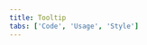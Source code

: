 ```yaml
---
title: Tooltip
tabs: ['Code', 'Usage', 'Style']
---
```




<component 
    name="Tooltip"
    component="tooltip" 
    variation="tooltip"
    experimental="true"
    hasReactVersion="true"
    >
</component>
<component 
    name="Icon Tooltip"
    component="tooltip" 
    variation="tooltip--icon"
    experimental="true"
    hasReactVersion="true"
    >
</component>
<component 
    name="Definition Tooltip"
    component="tooltip" 
    variation="tooltip--icon"
    experimental="true"
    hasReactVersion="true"
    >
</component>

<component-docs component="tooltip" experimental="true"></component-docs>
